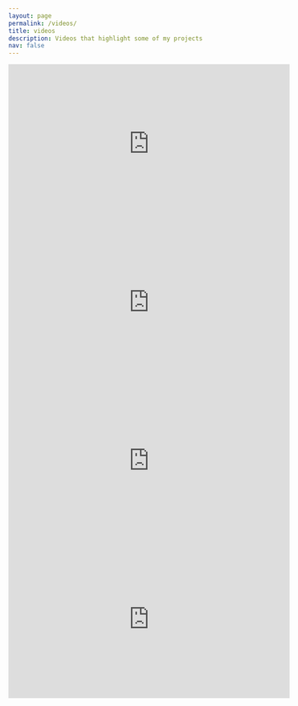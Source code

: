 ```yaml
---
layout: page
permalink: /videos/
title: videos
description: Videos that highlight some of my projects
nav: false
---
```

<div class="grid">
  <div class="grid-item">
    <iframe width="560" height="315" src="https://www.youtube.com/embed/bjmH8DbJuRE" title="YouTube video player" frameborder="0" allow="accelerometer; autoplay; clipboard-write; encrypted-media; gyroscope; picture-in-picture" allowfullscreen></iframe>
  </div>
  <div class="grid-item">
    <iframe width="560" height="315" src="https://www.youtube.com/embed/uyoOW6Pmunw" title="YouTube video player" frameborder="0" allow="accelerometer; autoplay; clipboard-write; encrypted-media; gyroscope; picture-in-picture" allowfullscreen></iframe>
  </div>
  <div class="grid-item">
      <iframe width="560" height="315" src="https://www.youtube.com/embed/pOg4JJVLMIQ" title="YouTube video player" frameborder="0" allow="accelerometer; autoplay; clipboard-write; encrypted-media; gyroscope; picture-in-picture" allowfullscreen></iframe>
  </div>
  <div class="grid-item">
      <iframe width="560" height="315" src="https://www.youtube.com/embed/ZKiU0_cSOts" title="YouTube video player" frameborder="0" allow="accelerometer; autoplay; clipboard-write; encrypted-media; gyroscope; picture-in-picture" allowfullscreen></iframe>
  </div>
</div>

